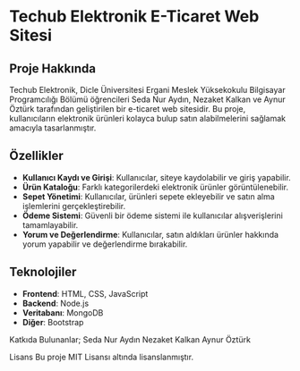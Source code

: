 # Techub Elektronik E-Ticaret Web Sitesi

## Proje Hakkında
Techub Elektronik, Dicle Üniversitesi Ergani Meslek Yüksekokulu Bilgisayar Programcılığı Bölümü öğrencileri Seda Nur Aydın, Nezaket Kalkan ve Aynur Öztürk tarafından geliştirilen bir e-ticaret web sitesidir. Bu proje, kullanıcıların elektronik ürünleri kolayca bulup satın alabilmelerini sağlamak amacıyla tasarlanmıştır.

## Özellikler
- **Kullanıcı Kaydı ve Girişi**: Kullanıcılar, siteye kaydolabilir ve giriş yapabilir.
- **Ürün Kataloğu**: Farklı kategorilerdeki elektronik ürünler görüntülenebilir.
- **Sepet Yönetimi**: Kullanıcılar, ürünleri sepete ekleyebilir ve satın alma işlemlerini gerçekleştirebilir.
- **Ödeme Sistemi**: Güvenli bir ödeme sistemi ile kullanıcılar alışverişlerini tamamlayabilir.
- **Yorum ve Değerlendirme**: Kullanıcılar, satın aldıkları ürünler hakkında yorum yapabilir ve değerlendirme bırakabilir.

## Teknolojiler
- **Frontend**: HTML, CSS, JavaScript
- **Backend**: Node.js
- **Veritabanı**: MongoDB
- **Diğer**: Bootstrap


Katkıda Bulunanlar;
Seda Nur Aydın
Nezaket Kalkan
Aynur Öztürk

Lisans
Bu proje MIT Lisansı altında lisanslanmıştır.
